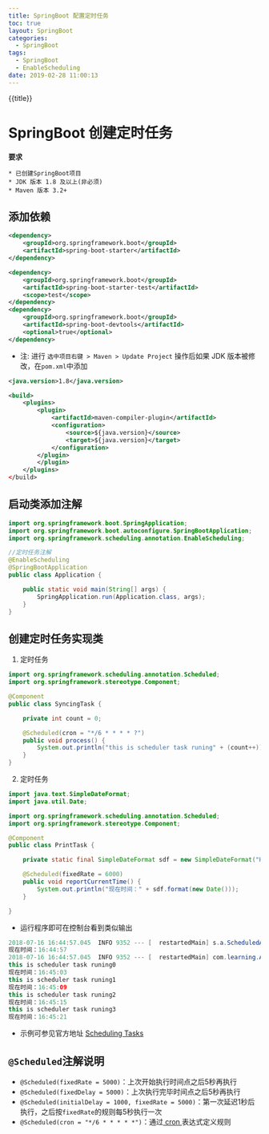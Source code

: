 ```yaml
---
title: SpringBoot 配置定时任务
toc: true
layout: SpringBoot
categories:
  - SpringBoot
tags:
  - SpringBoot
  - EnableScheduling
date: 2019-02-28 11:00:13
---
```

{{title}}
<!-- more -->
# SpringBoot 创建定时任务	

**要求**

	* 已创建SpringBoot项目
	* JDK 版本 1.8 及以上(非必须)
	* Maven 版本 3.2+


## 添加依赖	
	
```xml
<dependency>
	<groupId>org.springframework.boot</groupId>
	<artifactId>spring-boot-starter</artifactId>
</dependency>

<dependency>
	<groupId>org.springframework.boot</groupId>
	<artifactId>spring-boot-starter-test</artifactId>
	<scope>test</scope>
</dependency>
<dependency>
	<groupId>org.springframework.boot</groupId>
	<artifactId>spring-boot-devtools</artifactId>
	<optional>true</optional>
</dependency>
```

* 注: 进行 `选中项目右键 > Maven > Update Project` 操作后如果 JDK 版本被修改，在`pom.xml`中添加

```xml
<java.version>1.8</java.version>

<build>
	<plugins>
		<plugin>
			<artifactId>maven-compiler-plugin</artifactId>
			<configuration>
				<source>${java.version}</source>
				<target>${java.version}</target>
			</configuration>
		</plugin>
		</plugin>
	</plugins>
</build>
```

## 启动类添加注解

```java
import org.springframework.boot.SpringApplication;
import org.springframework.boot.autoconfigure.SpringBootApplication;
import org.springframework.scheduling.annotation.EnableScheduling;

//定时任务注解
@EnableScheduling
@SpringBootApplication
public class Application {

	public static void main(String[] args) {
		SpringApplication.run(Application.class, args);
	}
}
```

## 创建定时任务实现类	

1. 定时任务  

```java
import org.springframework.scheduling.annotation.Scheduled;
import org.springframework.stereotype.Component;

@Component
public class SyncingTask {

	private int count = 0;

	@Scheduled(cron = "*/6 * * * * ?")
	public void process() {
		System.out.println("this is scheduler task runing" + (count++));
	}
}
```

2. 定时任务  

```java
import java.text.SimpleDateFormat;
import java.util.Date;

import org.springframework.scheduling.annotation.Scheduled;
import org.springframework.stereotype.Component;

@Component
public class PrintTask {

	private static final SimpleDateFormat sdf = new SimpleDateFormat("HH:mm:ss");

	@Scheduled(fixedRate = 6000)
	public void reportCurrentTime() {
		System.out.println("现在时间：" + sdf.format(new Date()));
	}

}
```

* 运行程序即可在控制台看到类似输出		

```java
2018-07-16 16:44:57.045  INFO 9352 --- [  restartedMain] s.a.ScheduledAnnotationBeanPostProcessor : No TaskScheduler/ScheduledExecutorService bean found for scheduled processing
现在时间：16:44:57
2018-07-16 16:44:57.045  INFO 9352 --- [  restartedMain] com.learning.Application  : Started Application in 0.49 seconds (JVM running for 0.931)
this is scheduler task runing0
现在时间：16:45:03
this is scheduler task runing1
现在时间：16:45:09
this is scheduler task runing2
现在时间：16:45:15
this is scheduler task runing3
现在时间：16:45:21
```

* 示例可参见官方地址	<a href="http://spring.io/guides/gs/scheduling-tasks/" target="_blank" >Scheduling Tasks</a>

## `@Scheduled`注解说明	

- `@Scheduled(fixedRate = 5000)`：上次开始执行时间点之后5秒再执行
- `@Scheduled(fixedDelay = 5000)`：上次执行完毕时间点之后5秒再执行
- `@Scheduled(initialDelay = 1000, fixedRate = 5000)`：第一次延迟1秒后执行，之后按`fixedRate`的规则每5秒执行一次
- `@Scheduled(cron = "*/6 * * * * *")`：通过<a href="https://docs.spring.io/spring/docs/current/javadoc-api/org/springframework/scheduling/support/CronSequenceGenerator.html" target="_blank"> cron </a> 表达式定义规则
